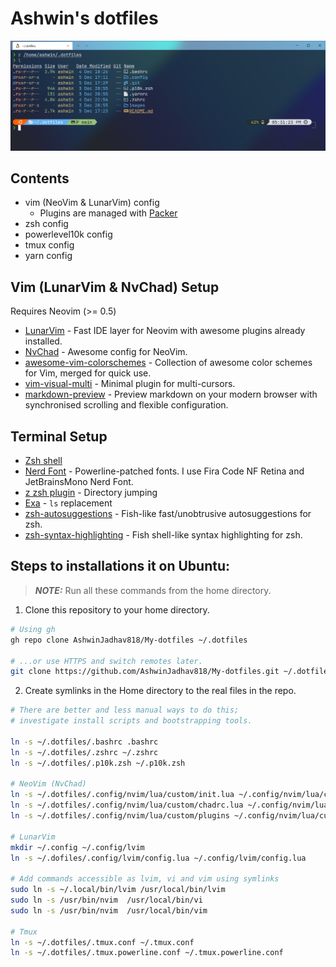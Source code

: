 # Ashwin's dotfiles

![Cover](./images/cover.png)

## Contents

- vim (NeoVim & LunarVim) config
  - Plugins are managed with [Packer](https://github.com/wbthomason/packer.nvim)
- zsh config
- powerlevel10k config
- tmux config
- yarn config

## Vim (LunarVim & NvChad) Setup

Requires Neovim (>= 0.5)

- [LunarVim](https://www.lunarvim.org/) - Fast IDE layer for Neovim with awesome plugins already installed.
- [NvChad](https://nvchad.github.io/) - Awesome config for NeoVim.
- [awesome-vim-colorschemes](https://github.com/rafi/awesome-vim-colorschemes) - Collection of awesome color schemes for Vim, merged for quick use.
- [vim-visual-multi](https://github.com/mg979/vim-visual-multi) - Minimal plugin for multi-cursors.
- [markdown-preview](https://github.com/iamcco/markdown-preview.nvim) - Preview markdown on your modern browser with synchronised scrolling and flexible configuration.

## Terminal Setup

- [Zsh shell](https://ohmyz.sh/)
- [Nerd Font](https://www.nerdfonts.com/) - Powerline-patched fonts. I use Fira Code NF Retina and JetBrainsMono Nerd Font.
- [z zsh plugin](https://github.com/agkozak/zsh-z) - Directory jumping
- [Exa](https://the.exa.website/) - `ls` replacement
- [zsh-autosuggestions](https://github.com/zsh-users/zsh-autosuggestions) - Fish-like fast/unobtrusive autosuggestions for zsh.
- [zsh-syntax-highlighting](https://github.com/zsh-users/zsh-syntax-highlighting) - Fish shell-like syntax highlighting for zsh.

## Steps to installations it on Ubuntu:

> **_NOTE:_** Run all these commands from the home directory.

1. Clone this repository to your home directory.

```zsh
# Using gh
gh repo clone AshwinJadhav818/My-dotfiles ~/.dotfiles

# ...or use HTTPS and switch remotes later.
git clone https://github.com/AshwinJadhav818/My-dotfiles.git ~/.dotfiles
```

2. Create symlinks in the Home directory to the real files in the repo.

```zsh
# There are better and less manual ways to do this;
# investigate install scripts and bootstrapping tools.

ln -s ~/.dotfiles/.bashrc .bashrc
ln -s ~/.dotfiles/.zshrc ~/.zshrc
ln -s ~/.dotfiles/.p10k.zsh ~/.p10k.zsh

# NeoVim (NvChad)
ln -s ~/.dotfiles/.config/nvim/lua/custom/init.lua ~/.config/nvim/lua/custom/init.lua
ln -s ~/.dotfiles/.config/nvim/lua/custom/chadrc.lua ~/.config/nvim/lua/custom/chadrc.lua
ln -s ~/.dotfiles/.config/nvim/lua/custom/plugins ~/.config/nvim/lua/custom/plugins

# LunarVim
mkdir ~/.config ~/.config/lvim
ln -s ~/.dofiles/.config/lvim/config.lua ~/.config/lvim/config.lua

# Add commands accessible as lvim, vi and vim using symlinks
sudo ln -s ~/.local/bin/lvim /usr/local/bin/lvim
sudo ln -s /usr/bin/nvim  /usr/local/bin/vi
sudo ln -s /usr/bin/nvim  /usr/local/bin/vim

# Tmux
ln -s ~/.dotfiles/.tmux.conf ~/.tmux.conf
ln -s ~/.dotfiles/.tmux.powerline.conf ~/.tmux.powerline.conf
```
